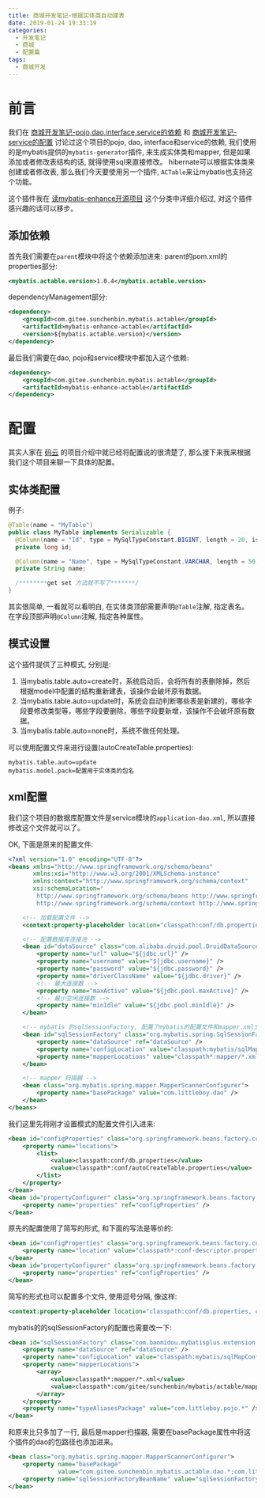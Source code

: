 ```yaml
---
title: 商城开发笔记-根据实体类自动建表
date: 2019-01-24 19:33:19
categories:
  - 开发笔记
  - 商城
  - 配置篇
tags:
  - 商城开发
---
```


# 前言

我们在 [商城开发笔记-pojo,dao,interface,service的依赖](/my_project/shopping_mall/Dependence_and_configuration/Shopping-mall-developNote-pojo-dao-interface-service-depend.html) 和 [商城开发笔记-service的配置](/my_project/shopping_mall/Dependence_and_configuration/Shopping-mall-developNote-service-config.html) 讨论过这个项目的pojo, dao, interface和service的依赖, 我们使用的是mybatis提供的`mybatis-generator`插件, 来生成实体类和mapper, 但是如果添加或者修改表结构的话, 就得使用sql来直接修改。 hibernate可以根据实体类来创建或者修改表, 那么我们今天要使用另一个插件, `ACTable`来让mybatis也支持这个功能。

这个插件我在 [读mybatis-enhance开源项目](/categories/read-open-source/Java/mybatis-enhance/) 这个分类中详细介绍过, 对这个插件感兴趣的话可以移步。
<!--more-->
## 添加依赖

首先我们需要在`parent`模块中将这个依赖添加进来:
parent的pom.xml的properties部分:

```xml
<mybatis.actable.version>1.0.4</mybatis.actable.version>
```

dependencyManagement部分:

```xml
<dependency>
    <groupId>com.gitee.sunchenbin.mybatis.actable</groupId>
    <artifactId>mybatis-enhance-actable</artifactId>
    <version>${mybatis.actable.version}</version>
</dependency>
```
最后我们需要在dao, pojo和service模块中都加入这个依赖:
```xml
<dependency>
    <groupId>com.gitee.sunchenbin.mybatis.actable</groupId>
    <artifactId>mybatis-enhance-actable</artifactId>
</dependency>
```

# 配置

其实人家在 [码云](http://git.oschina.net/sunchenbin/mybatis-enhance) 的项目介绍中就已经将配置说的很清楚了, 那么接下来我来根据我们这个项目来聊一下具体的配置。


## 实体类配置

例子:
```java
@Table(name = "MyTable")
public class MyTable implements Serializable {
  @Column(name = "Id", type = MySqlTypeConstant.BIGINT, length = 20, isKey = true, isAutoIncrement = true)
  private long id;

  @Column(name = "Name", type = MySqlTypeConstant.VARCHAR, length = 50, isNull = false, defaultValue = "")
  private String name;

  /********get set 方法就不写了*******/
}
```
其实很简单, 一看就可以看明白, 在实体类顶部需要声明`@Table`注解, 指定表名。
在字段顶部声明`@Column`注解, 指定各种属性。

## 模式设置

这个插件提供了三种模式, 分别是:

1. 当mybatis.table.auto=create时，系统启动后，会将所有的表删除掉，然后根据model中配置的结构重新建表，该操作会破坏原有数据。
2. 当mybatis.table.auto=update时，系统会自动判断哪些表是新建的，哪些字段要修改类型等，哪些字段要删除，哪些字段要新增，该操作不会破坏原有数据。
3. 当mybatis.table.auto=none时，系统不做任何处理。

可以使用配置文件来进行设置(autoCreateTable.properties):
```properties
mybatis.table.auto=update
mybatis.model.pack=配置用于实体类的包名
```
## xml配置

我们这个项目的数据库配置文件是service模块的`application-dao.xml`, 所以直接修改这个文件就可以了。

OK, 下面是原来的配置文件:
```xml
<?xml version="1.0" encoding="UTF-8"?>
<beans xmlns="http://www.springframework.org/schema/beans"
       xmlns:xsi="http://www.w3.org/2001/XMLSchema-instance"
       xmlns:context="http://www.springframework.org/schema/context"
       xsi:schemaLocation="
        http://www.springframework.org/schema/beans http://www.springframework.org/schema/beans/spring-beans-4.0.xsd
        http://www.springframework.org/schema/context http://www.springframework.org/schema/context/spring-context-4.0.xsd">

    <!-- 加载配置文件 -->
    <context:property-placeholder location="classpath:conf/db.properties" />

    <!-- 配置数据库连接池 -->
    <bean id="dataSource" class="com.alibaba.druid.pool.DruidDataSource" destroy-method="close">
        <property name="url" value="${jdbc.url}" />
        <property name="username" value="${jdbc.username}" />
        <property name="password" value="${jdbc.password}" />
        <property name="driverClassName" value="${jdbc.driver}" />
        <!-- 最大连接数 -->
        <property name="maxActive" value="${jdbc.pool.maxActive}" />
        <!-- 最小空闲连接数 -->
        <property name="minIdle" value="${jdbc.pool.minIdle}" />
    </bean>

    <!-- mybatis 的sqlSessionFactory, 配置了mybatis的配置文件和mapper.xml文件 -->
    <bean id="sqlSessionFactory" class="org.mybatis.spring.SqlSessionFactoryBean">
        <property name="dataSource" ref="dataSource" />
        <property name="configLocation" value="classpath:mybatis/sqlMapConfig.xml" />
        <property name="mapperLocations" value="classpath*:mapper/*.xml" />
    </bean>

    <!-- mapper 扫描器 -->
    <bean class="org.mybatis.spring.mapper.MapperScannerConfigurer">
        <property name="basePackage" value="com.littleboy.dao" />
    </bean>
</beans>
```

我们这里先将刚才设置模式的配置文件引入进来:
```xml
<bean id="configProperties" class="org.springframework.beans.factory.config.PropertiesFactoryBean">
    <property name="locations">
        <list>
            <value>classpath:conf/db.properties</value>
            <value>classpath*:conf/autoCreateTable.properties</value>
        </list>
    </property>
</bean>
<bean id="propertyConfigurer" class="org.springframework.beans.factory.config.PreferencesPlaceholderConfigurer">
    <property name="properties" ref="configProperties" />
</bean>
```
原先的配置使用了简写的形式, 和下面的写法是等价的:
```xml
<bean id="configProperties" class="org.springframework.beans.factory.config.PropertiesFactoryBean">
    <property name="location" value="classpath*:conf-descriptor.properties"/>
</bean>
<bean id="propertyConfigurer" class="org.springframework.beans.factory.config.PreferencesPlaceholderConfigurer">
    <property name="properties" ref="configProperties" />
</bean>
```
简写的形式也可以配置多个文件, 使用逗号分隔, 像这样:
```xml
<context:property-placeholder location="classpath:conf/db.properties, classpath*:conf/autoCreateTable.properties" />
```

mybatis的的sqlSessionFactory的配置也需要改一下:
```xml
<bean id="sqlSessionFactory" class="com.baomidou.mybatisplus.extension.spring.MybatisSqlSessionFactoryBean">
    <property name="dataSource" ref="dataSource" />
    <property name="configLocation" value="classpath:mybatis/sqlMapConfig.xml" />
    <property name="mapperLocations">
        <array>
            <value>classpath*:mapper/*.xml</value>
            <value>classpath*:com/gitee/sunchenbin/mybatis/actable/mapping/*/*.xml</value>
        </array>
    </property>
    <property name="typeAliasesPackage" value="com.littleboy.pojo.*" />
</bean>
```
和原来比只多加了一行, 最后是mapper扫描器, 需要在basePackage属性中将这个插件的dao的包路径也添加进来。
```xml
<bean class="org.mybatis.spring.mapper.MapperScannerConfigurer">
    <property name="basePackage"
              value="com.gitee.sunchenbin.mybatis.actable.dao.*;com.littleboy.dao.*" />
    <property name="sqlSessionFactoryBeanName" value="sqlSessionFactory" />
</bean>
```